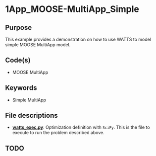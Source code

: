 # 1App_MOOSE-MultiApp_Simple

## Purpose

This example provides a demonstration on how to use WATTS to model simple MOOSE MultiApp model.

## Code(s)
 
- MOOSE MultiApp

## Keywords
 
- Simple MultiApp

## File descriptions

- [__watts_exec.py__](watts_exec.py): Optimization definition with `SciPy`. This is the file to execute to run the problem described above.
## TODO
